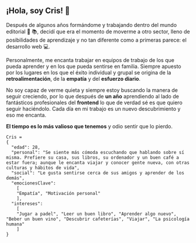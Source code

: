 
## ¡Hola, soy Cris! 👋

Después de algunos años formándome y trabajando dentro del mundo editorial 📒 📚, decidí que era el momento de moverme a otro sector, lleno de posibilidades de aprendizaje y no tan diferente como a primeras parece: el desarrollo web  💻. 

Personalmente, me encanta trabajar en equipos de trabajo de los que pueda aprender y en los que pueda sentirse en familia. Siempre apuesto por los lugares en los que el éxito individual y grupal se origina de la **retroalimentación**, de la **empatía** y del **esfuerzo diario**. 

No soy capaz de verme quieta y siempre estoy buscando la manera de seguir creciendo, por lo que después de **un año** aprendiendo al lado de fantásticos profesionales del **frontend** lo que de verdad sé es que quiero seguir haciéndolo. Cada día en mi trabajo es un nuevo descubrimiento y eso me encanta.

**El tiempo es lo más valioso que tenemos** y odio sentir que lo pierdo.

```
Cris =
{ 
  "edad": 28,
  "personal": "Se siente más cómoda escuchando que hablando sobre sí misma. Prefiere su casa, sus libros, su ordenador y un buen café a estar fuera; aunque le encanta viajar y conocer gente nueva, con otras culturas y hábitos de vida",
  "social": "Le gusta sentirse cerca de sus amigos y aprender de los demás",
  "emocionesClave": 
    [
    "Empatía", "Motivación personal"
    ],
  "intereses": 
    [
    "Jugar a padel", "Leer un buen libro", "Aprender algo nuevo", "Beber un buen vino", "Descubrir cafeterías", "Viajar", "La psicología humana"
    ]
}

```
